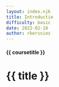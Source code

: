```yaml
---
layout: index.njk
title: Introductie
difficulty: basic
date: 2022-02-10
author: rkerssies
---
```


#### {{ coursetitle }}
# {{ title }}

